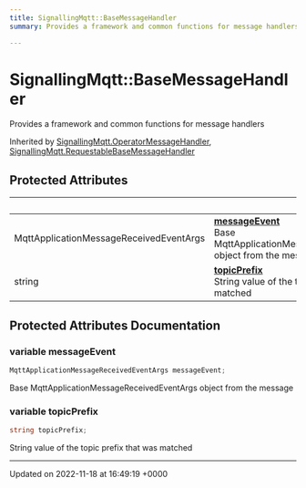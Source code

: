 ```yaml
---
title: SignallingMqtt::BaseMessageHandler
summary: Provides a framework and common functions for message handlers 

---
```


# SignallingMqtt::BaseMessageHandler



Provides a framework and common functions for message handlers 

Inherited by [SignallingMqtt.OperatorMessageHandler](/SignallingSystem-doc/mainsystem/Classes/classSignallingMqtt_1_1OperatorMessageHandler/), [SignallingMqtt.RequestableBaseMessageHandler](/SignallingSystem-doc/mainsystem/Classes/classSignallingMqtt_1_1RequestableBaseMessageHandler/)

## Protected Attributes

|                | Name           |
| -------------- | -------------- |
| MqttApplicationMessageReceivedEventArgs | **[messageEvent](/SignallingSystem-doc/mainsystem/Classes/classSignallingMqtt_1_1BaseMessageHandler/#variable-messageevent)** <br>Base MqttApplicationMessageReceivedEventArgs object from the message  |
| string | **[topicPrefix](/SignallingSystem-doc/mainsystem/Classes/classSignallingMqtt_1_1BaseMessageHandler/#variable-topicprefix)** <br>String value of the topic prefix that was matched  |

## Protected Attributes Documentation

### variable messageEvent

```csharp
MqttApplicationMessageReceivedEventArgs messageEvent;
```

Base MqttApplicationMessageReceivedEventArgs object from the message 

### variable topicPrefix

```csharp
string topicPrefix;
```

String value of the topic prefix that was matched 

-------------------------------

Updated on 2022-11-18 at 16:49:19 +0000